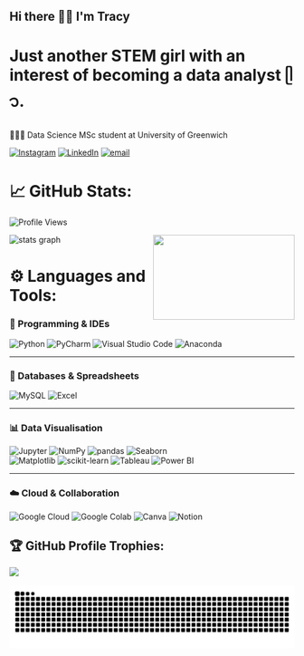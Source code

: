## Hi there 👋🏾 I'm Tracy

# Just another STEM girl with an interest of becoming a data analyst ᥫ᭡.
👩🏾‍💻 Data Science MSc student at University of Greenwich<br>

[![Instagram](https://img.shields.io/badge/Instagram-%23E4405F.svg?logo=Instagram&logoColor=white)](https://instagram.com/enhancedbytrace) [![LinkedIn](https://img.shields.io/badge/LinkedIn-%230077B5.svg?logo=linkedin&logoColor=white)](https://linkedin.com/in/https://www.linkedin.com/in/tracypius/) [![email](https://img.shields.io/badge/Email-D14836?logo=gmail&logoColor=white)](mailto:tracyyp.02@gmail.com) 


# 📈 GitHub Stats:
![Profile Views](https://komarev.com/ghpvc/?username=traceswrldd&color=blue)<br/>

<div align="left">
  <img src="https://github-readme-stats.vercel.app/api?username=traceswrldd&hide_title=false&hide_rank=false&show_icons=true&include_all_commits=true&count_private=true&disable_animations=false&theme=radical&locale=en&hide_border=false" height="150" alt="stats graph"  />
<img align="right" height="150" width='250' src="https://media.giphy.com/media/11cwuBQ4TLa8FO/giphy.gif?cid=ecf05e47oyw927sbcrkaz2zqofym9bdx7njp9077adq2idz5&ep=v1_gifs_search&rid=giphy.gif&ct=g"  />


# ⚙️ Languages and Tools:


### 🐍 Programming & IDEs  
![Python](https://img.shields.io/badge/Python-3776AB?style=for-the-badge&logo=python&logoColor=white)
![PyCharm](https://img.shields.io/badge/PyCharm-000000?style=for-the-badge&logo=pycharm&logoColor=white)
![Visual Studio Code](https://img.shields.io/badge/VS%20Code-007ACC?style=for-the-badge&logo=visualstudiocode&logoColor=white)
![Anaconda](https://img.shields.io/badge/Anaconda-44A833?style=for-the-badge&logo=anaconda&logoColor=white)

---

### 🚀 Databases & Spreadsheets  
![MySQL](https://img.shields.io/badge/MySQL-005C84?style=for-the-badge&logo=mysql&logoColor=white)
![Excel](https://img.shields.io/badge/Microsoft%20Excel-217346?style=for-the-badge&logo=microsoftexcel&logoColor=white)

---

### 📊 Data Visualisation  
![Jupyter](https://img.shields.io/badge/Jupyter-F37626?style=for-the-badge&logo=jupyter&logoColor=white)
![NumPy](https://img.shields.io/badge/NumPy-013243?style=for-the-badge&logo=numpy&logoColor=white)
![pandas](https://img.shields.io/badge/pandas-150458?style=for-the-badge&logo=pandas&logoColor=white)
![Seaborn](https://img.shields.io/badge/Seaborn-3776AB?style=for-the-badge&logo=python&logoColor=white)<br/>
![Matplotlib](https://img.shields.io/badge/Matplotlib-11557C?style=for-the-badge&logo=python&logoColor=white)
![scikit-learn](https://img.shields.io/badge/scikit--learn-F7931E?style=for-the-badge&logo=scikitlearn&logoColor=white)
![Tableau](https://img.shields.io/badge/Tableau-E97627?style=for-the-badge&logo=tableau&logoColor=white)
![Power BI](https://img.shields.io/badge/Power%20BI-F2C811?style=for-the-badge&logo=powerbi&logoColor=black)

---

### ☁️ Cloud & Collaboration  
![Google Cloud](https://img.shields.io/badge/Google%20Cloud-4285F4?style=for-the-badge&logo=googlecloud&logoColor=white)
![Google Colab](https://img.shields.io/badge/Google%20Colab-F9AB00?style=for-the-badge&logo=googlecolab&logoColor=white)
![Canva](https://img.shields.io/badge/Canva-00C4CC?style=for-the-badge&logo=canva&logoColor=white)
![Notion](https://img.shields.io/badge/Notion-000000?style=for-the-badge&logo=notion&logoColor=white)<br/>


## 🏆 GitHub Profile Trophies:
![](https://github-profile-trophy.vercel.app/?username=traceswrldd&theme=radical&no-frame=false&no-bg=false&margin-w=4)


![snake gif](https://github.com/hawra-nawi/hawra-nawi/blob/output/github-snake-dark.svg)

<!-- Proudly created with GPRM ( https://gprm.itsvg.in ) -->
